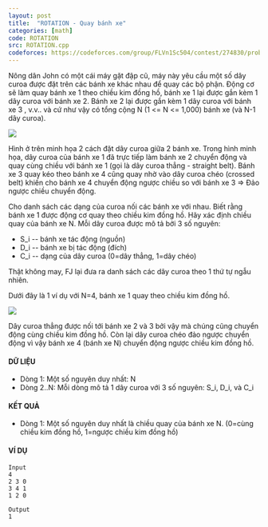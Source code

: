 ```yaml
---
layout: post
title:  "ROTATION - Quay bánh xe"
categories: [math]
code: ROTATION
src: ROTATION.cpp
codeforces: https://codeforces.com/group/FLVn1Sc504/contest/274830/problem/Y
---
```



Nông dân John có một cái máy gặt đập cũ, máy này yêu cầu một số dây curoa được đặt trên các bánh xe khác nhau để quay các bộ phận. Động cơ sẽ làm quay bánh xe 1 theo chiều kim đồng hồ, bánh xe 1 lại được gắn kèm 1 dây curoa với bánh xe 2. Bánh xe 2 lại được gắn kèm 1 dây curoa với bánh xe 3 , v.v.. và cứ như vậy có tổng cộng N (1 <= N <= 1,000) bánh xe (và N-1 dây curoa).

![](https://vn.spoj.com/SPOJVN/content/rotation1.jpg)

Hình ở trên minh họa 2 cách đặt dây curoa giữa 2 bánh xe. Trong hình minh họa, dây curoa của bánh xe 1 đã trực tiếp làm bánh xe 2 chuyển động và quay cùng chiều với bánh xe 1 (gọi là dây curoa thẳng - straight belt). Bánh xe 3 quay kéo theo bánh xe 4 cũng quay nhờ vào dây curoa chéo (crossed belt) khiến cho bánh xe 4 chuyển động ngược chiều so với bánh xe 3 => Đảo ngược chiều chuyển động.

Cho danh sách các dạng của curoa nối các bánh xe với nhau. Biết rằng bánh xe 1 được động cơ quay theo chiều kim đồng hồ. Hãy xác định chiều quay của bánh xe N. Mỗi dây curoa được mô tả bởi 3 số nguyên:

+ S\_i -- bánh xe tác động (nguồn)
+ D\_i -- bánh xe bị tác động (đích)
+ C\_i -- dạng của dây curoa (0=dây thẳng, 1=dây chéo)

Thật không may, FJ lại đưa ra danh sách các dây curoa theo 1 thứ tự ngẫu nhiên.

Dưới đây là 1 ví dụ với N=4, bánh xe 1 quay theo chiều kim đồng hồ.

![](https://vn.spoj.com/content/rotation2.jpg)

Dây curoa thẳng được nối tới bánh xe 2 và 3 bởi vậy mà chúng cũng chuyển động cùng chiều kim đồng hồ. Còn lại dây curoa chéo đảo ngược chuyển động vì vậy bánh xe 4 (bánh xe N) chuyển động ngược chiều kim đồng hồ.

#### DỮ LIỆU

+ Dòng 1: Một số nguyên duy nhất: N
+ Dòng 2..N: Mỗi dòng mô tả 1 dây curoa với 3 số nguyên: S\_i, D\_i, và C\_i

#### KẾT QUẢ

+ Dòng 1: Một số nguyên duy nhất là chiều quay của bánh xe N. (0=cùng chiều kim đồng hồ, 1=ngược chiều kim đồng hồ)

#### VÍ DỤ

```
Input
4
2 3 0
3 4 1
1 2 0

Output
1
```

<!--more-->

